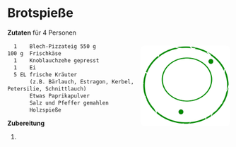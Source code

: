 
Brotspieße
==========

<img align='right' style="margin:5ex 0 1ex 1em;border-radius:8px" width="40%" src="../images/QC-approved.svg">

**Zutaten** für 4 Personen
```
  1    Blech-Pizzateig 550 g
100 g  Frischkäse
  1    Knoblauchzehe gepresst
  1    Ei
  5 EL frische Kräuter
       (z.B. Bärlauch, Estragon, Kerbel, Petersilie, Schnittlauch)
       Etwas Paprikapulver
       Salz und Pfeffer gemahlen
       Holzspieße
```

**Zubereitung**

1. 

